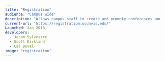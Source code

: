 ```yaml
---
title: "Registration"
audience: "Campus wide"
description: "Allows campus staff to create and promote conferences and other events and handles payments (Credit Card/Checks) for those events."
current-url: "https://registration.ucdavis.edu/"
Launched: Jan 2018
developers:
  - Jason Sylvestre
  - Scott Kirkland
  - Cal Doval
image: "registration"
---
```

